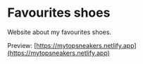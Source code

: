 # Favourites shoes
Website about my favourites shoes.

Preview: [https://mytopsneakers.netlify.app](https://mytopsneakers.netlify.app)
